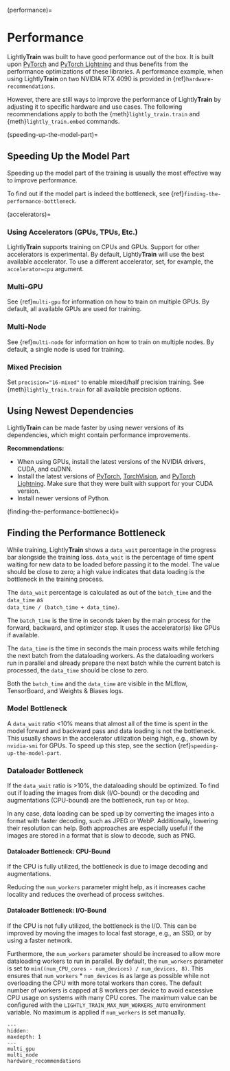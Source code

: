 (performance)=

# Performance

Lightly**Train** was built to have good performance out of the box. It is built upon
[PyTorch](https://github.com/pytorch/pytorch) and [PyTorch Lightning](https://github.com/Lightning-AI/pytorch-lightning) and thus benefits from the performance optimizations
of these libraries. A performance example, when using Lightly**Train** on two NVIDIA RTX 4090 is provided in {ref}`hardware-recommendations`.

However, there are still ways to improve the performance of Lightly**Train** by adjusting
it to specific hardware and use cases. The following recommendations apply to both the
{meth}`lightly_train.train` and {meth}`lightly_train.embed` commands.

(speeding-up-the-model-part)=

## Speeding Up the Model Part

Speeding up the model part of the training is usually the most effective way to improve performance.

To find out if the model part is indeed the bottleneck, see {ref}`finding-the-performance-bottleneck`.

(accelerators)=

### Using Accelerators (GPUs, TPUs, Etc.)

Lightly**Train** supports training on CPUs and GPUs. Support for other accelerators is experimental.
By default, Lightly**Train** will use the best available accelerator.
To use a different accelerator, set, for example, the `accelerator=cpu` argument.

### Multi-GPU

See {ref}`multi-gpu` for information on how to train on multiple GPUs.
By default, all available GPUs are used for training.

### Multi-Node

See {ref}`multi-node` for information on how to train on multiple nodes.
By default, a single node is used for training.

### Mixed Precision

Set `precision="16-mixed"` to enable mixed/half precision training. See {meth}`lightly_train.train`
for all available precision options.

## Using Newest Dependencies

Lightly**Train** can be made faster by using newer versions of its dependencies, which might contain performance improvements.

**Recommendations:**

- When using GPUs, install the latest versions of the NVIDIA drivers, CUDA, and cuDNN.
- Install the latest versions of [PyTorch](https://github.com/pytorch/pytorch),
  [TorchVision](https://github.com/pytorch/vision), and [PyTorch Lightning](https://github.com/Lightning-AI/pytorch-lightning). Make sure that they were built with support for your CUDA version.
- Install newer versions of Python.

(finding-the-performance-bottleneck)=

## Finding the Performance Bottleneck

While training, Lightly**Train** shows a `data_wait` percentage in the progress bar
alongside the training loss. `data_wait` is the percentage of time spent
waiting for new data to be loaded before passing it to the model. The value should be
close to zero; a high value indicates that data loading is the bottleneck in the training
process.

The `data_wait` percentage is calculated as out of the `batch_time` and the `data_time` as\
`data_time / (batch_time + data_time)`.

The `batch_time` is the time in seconds taken by the main process for the forward, backward, and optimizer step.
It uses the accelerator(s) like GPUs if available.

The `data_time` is the time in seconds the main process waits while fetching the next batch
from the dataloading workers. As the dataloading workers run in parallel and already
prepare the next batch while the current batch is processed, the `data_time` should
be close to zero.

Both the `batch_time` and the `data_time` are visible in the MLflow, TensorBoard, and Weights & Biases logs.

### Model Bottleneck

A `data_wait` ratio \<10% means that almost all of the time is spent in the
model forward and backward pass and data loading is not the bottleneck.
This usually shows in the accelerator utilization being high, e.g., shown
by `nvidia-smi` for GPUs.
To speed up this step, see the section {ref}`speeding-up-the-model-part`.

### Dataloader Bottleneck

If the `data_wait` ratio is >10%, the dataloading should be optimized.
To find out if loading the images from disk (I/O-bound) or the
decoding and augmentations (CPU-bound) are the bottleneck, run `top` or `htop`.

In any case, data loading can be sped up by converting the images into a format
with faster decoding, such as JPEG or WebP. Additionally, lowering their resolution
can help. Both approaches are especially useful if the images are stored in a format
that is slow to decode, such as PNG.

#### Dataloader Bottleneck: CPU-Bound

If the CPU is fully utilized, the bottleneck is due to image decoding and augmentations.

Reducing the `num_workers` parameter might help, as it increases cache locality and reduces the overhead of process switches.

#### Dataloader Bottleneck: I/O-Bound

If the CPU is not fully utilized, the bottleneck is the I/O. This can be improved by
moving the images to local fast storage, e.g., an SSD, or by using a faster network.

Furthermore, the `num_workers` parameter should be
increased to allow more dataloading workers to run in parallel.
By default, the `num_workers` parameter is set to `min((num_CPU_cores - num_devices) / num_devices, 8)`.
This ensures that `num_workers` * `num_devices` is as large as possible while
not overloading the CPU with more total workers than cores. The default number of workers
is capped at 8 workers per device to avoid excessive CPU usage on systems with many
CPU cores. The maximum value can be configured with the `LIGHTLY_TRAIN_MAX_NUM_WORKERS_AUTO`
environment variable. No maximum is applied if `num_workers` is set manually.

```{toctree}
---
hidden:
maxdepth: 1
---
multi_gpu
multi_node
hardware_recommendations
```
